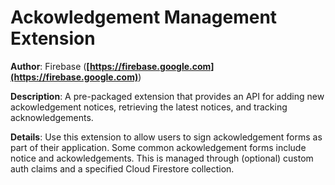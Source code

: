 # Ackowledgement Management Extension

**Author**: Firebase (**[https://firebase.google.com](https://firebase.google.com)**)

**Description**: A pre-packaged extension that provides an API for adding new ackowledgement notices, retrieving the latest notices, and tracking acknowledgements.

**Details**: Use this extension to allow users to sign ackowledgement forms as part of their application. Some common ackowledgement forms include notice and ackowledgements. This is managed through (optional) custom auth claims and a specified Cloud Firestore collection.
